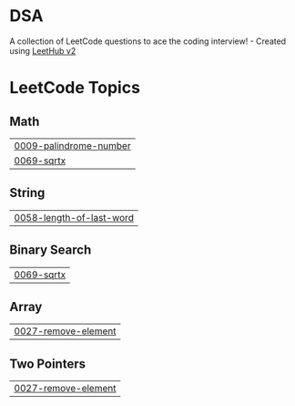 # DSA
A collection of LeetCode questions to ace the coding interview! - Created using [LeetHub v2](https://github.com/arunbhardwaj/LeetHub-2.0)

<!---LeetCode Topics Start-->
# LeetCode Topics
## Math
|  |
| ------- |
| [0009-palindrome-number](https://github.com/manobhi12/DSA/tree/master/0009-palindrome-number) |
| [0069-sqrtx](https://github.com/manobhi12/DSA/tree/master/0069-sqrtx) |
## String
|  |
| ------- |
| [0058-length-of-last-word](https://github.com/manobhi12/DSA/tree/master/0058-length-of-last-word) |
## Binary Search
|  |
| ------- |
| [0069-sqrtx](https://github.com/manobhi12/DSA/tree/master/0069-sqrtx) |
## Array
|  |
| ------- |
| [0027-remove-element](https://github.com/manobhi12/DSA/tree/master/0027-remove-element) |
## Two Pointers
|  |
| ------- |
| [0027-remove-element](https://github.com/manobhi12/DSA/tree/master/0027-remove-element) |
<!---LeetCode Topics End-->
